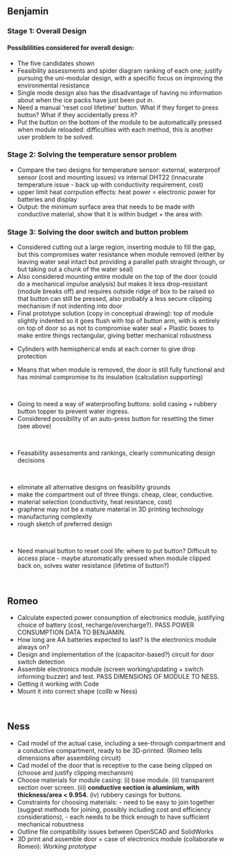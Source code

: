## Benjamin

### Stage 1: Overall Design

#### Possiblilities considered for overall design:
- The five candidates shown
- Feasibility assessments and spider diagram ranking of each one; justify pursuing the uni-modular design, with a specific focus on improving the environmental resistance
- Single mode design also has the disadvantage of having no information about when the ice packs have just been put in.
- Need a manual 'reset cool lifetime' button. What if they forget to press button? What if they accidentally press it?
- Put the button on the bottom of the module to be automatically pressed when module reloaded: difficulties with each method, this is another user problem to be solved. 


### Stage 2: Solving the temperature sensor problem
- Compare the two designs for temperature sensor: external, waterproof sensor (cost and mounting issues) vs internal DHT22 (innacurate temperature issue - back up with conductivity requirement, cost)
- upper limit heat corrpution effects: heat power = electronic power for batteries and display
- Output: the minimum surface area that needs to be made with conductive material, show that it is within budget + the area with 


### Stage 3: Solving the door switch and button problem

- Considered cutting out a large region, inserting module to fill the gap, but this compromises water resistance when module removed (either by leaving water seal intact but providing a parallel path straight through, or but taking out a chunk of the water seal)
- Also considered mounting entire module on the top of the door (could do a mechanical impulse analysis) but makes it less drop-resistant (module breaks off) and requires outside ridge of box to be raised so that button can still be pressed, also probably a less secure clipping mechanism if not indenting into door
- Final prototype solution (copy in conceptual drawing): top of module slightly indented so it goes flush with top of button arm, with is entirely on top of door so as not to compromise water seal + Plastic boxes to make entire things rectangular, giving better mechanical robustness
+ Cylinders with hemispherical ends at each corner to give drop protection
- Means that when module is removed, the door is still fully functional and has minimal compromise to its insulation (calculation supporting)

<br />
  
- Going to need a way of waterproofing buttons: solid casing + rubbery button topper to prevent water ingress. 
- Considered possibility of an auto-press button for resetting the timer (see above)

<br />

- Feasability assessments and rankings, clearly communicating design decisions

<br />

- eliminate all alternative designs on feasibility grounds
- make the compartment out of three things: cheap, clear, conductive. 
- material selection (conductivity, heat resistance, cost)
- graphene may not be a mature material in 3D printing technology
- manufacturing complexity
- rough sketch of preferred design

<br />

- Need manual button to reset cool life: where to put button? Difficult to access place - maybe aturomatically pressed when module clipped back on, solves water resistance (lifetime of button?)

<br />

## Romeo
- Calculate expected power consumption of electronics module, justifying choice of battery (cost, recharge/overcharge?). PASS POWER CONSUMPTION DATA TO BENJAMIN.
- How long are AA batteries expected to last? Is the electronics module always on?
- Design and implementation of the (capacitor-based?) circuit for door switch detection
- Assemble electronics module (screen working/updating + switch informing buzzer) and test. PASS DIMENSIONS OF MODULE TO NESS. 
- Getting it working with Code 
- Mount it into correct shape (collb w Ness)


<br />

## Ness
- Cad model of the actual case, including a see-through compartment and a conductive compartment, ready to be 3D-printed.  (Romeo tells dimensions after assembling circuit)
- Cad model of the door that is receptive to the case being clipped on (choose and justify clipping mechanism)
- Choose materials for module casing: (i) base module. (ii) transparent section over screen. (iii) **conductive section is aluminium, with thickness/area < 9.954**. (iv) rubbery casings for buttons.
- Constraints for choosing materials: - need to be easy to join together (suggest methods for joining, possibly including cost and efficiency considerations), - each needs to be thick enough to have sufficient mechanical robustness
- Outline file compatibility issues between OpenSCAD and SolidWorks
- 3D print and assemble door + case of electronics module (collaborate w Romeo): *Working prototype*
